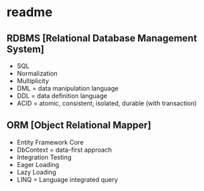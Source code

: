 # readme

## RDBMS [Relational Database Management System]

+ SQL
+ Normalization
+ Multiplicity
+ DML = data manipulation language
+ DDL = data definition language
+ ACID = atomic, consistent, isolated, durable (with transaction)

## ORM [Object Relational Mapper]

- Entity Framework Core
- DbContext = data-first approach
- Integration Testing
- Eager Loading
- Lazy Loading
- LINQ = Language integrated query
